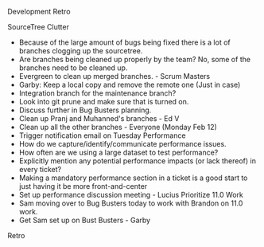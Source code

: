 Development Retro

SourceTree Clutter
- Because of the large amount of bugs being fixed there is a lot of branches clogging up the sourcetree.
- Are branches being cleaned up properly by the team? No, some of the branches need to be cleaned up.
- Evergreen to clean up merged branches. - Scrum Masters
- Garby: Keep a local copy and remove the remote one (Just in case)
- Integration branch for the maintenance branch?
- Look into git prune and make sure that is turned on.
- Discuss further in Bug Busters planning.
- Clean up Pranj and Muhanned's branches - Ed V
- Clean up all the other branches - Everyone (Monday Feb 12) 
- Trigger notification email on Tuesday 
Performance
- How do we capture/identify/communicate performance issues.
- How often are we using a large dataset to test performance?
- Explicitly mention any potential performance impacts (or lack thereof) in every ticket?
- Making a mandatory performance section in a ticket is a good start to just having it be more front-and-center
- Set up performance discussion meeting - Lucius
Prioritize 11.0 Work
- Sam moving over to Bug Busters today to work with Brandon on 11.0 work.
- Get Sam set up on Bust Busters - Garby 

Retro

